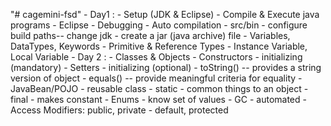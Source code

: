 "# cagemini-fsd" 
    - Day1 :
            - Setup (JDK & Eclipse)
            - Compile & Execute java programs
            - Eclipse
                - Debugging
                - Auto compilation
                - src/bin 
                - configure build paths-- change jdk
                - create a jar (java archive) file
            - Variables, DataTypes, Keywords
            - Primitive & Reference Types
            - Instance Variable, Local Variable 
    - Day 2 :
            - Classes & Objects
            - Constructors - initializing (mandatory)
            - Setters - initializing (optional)
            - toString() -- provides a string version of object
            - equals() -- provide meaningful criteria for equality
            - JavaBean/POJO - reusable class
            - static - common things to an object
            - final - makes constant
            - Enums - know set of values
            - GC - automated 
            - Access Modifiers: public, private - default, protected
